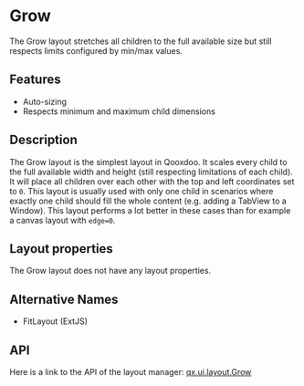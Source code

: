 # Grow

The Grow layout stretches all children to the full available size but still
respects limits configured by min/max values.

## Features

- Auto-sizing
- Respects minimum and maximum child dimensions

## Description

The Grow layout is the simplest layout in Qooxdoo. It scales every child to the
full available width and height (still respecting limitations of each child). It
will place all children over each other with the top and left coordinates set to
`0`. This layout is usually used with only one child in scenarios where exactly
one child should fill the whole content (e.g. adding a TabView to a Window).
This layout performs a lot better in these cases than for example a canvas
layout with `edge=0`.

## Layout properties

The Grow layout does not have any layout properties.

## Alternative Names

- FitLayout (ExtJS)

## API

Here is a link to the API of the layout manager:
[qx.ui.layout.Grow](apps://apiviewer/#qx.ui.layout.Grow)
